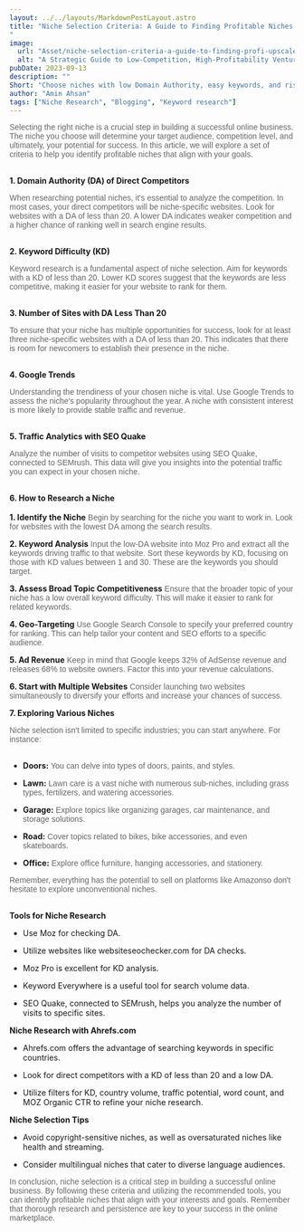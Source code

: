 ```yaml
---
layout: ../../layouts/MarkdownPostLayout.astro
title: "Niche Selection Criteria: A Guide to Finding Profitable Niches
"
image:
  url: "Asset/niche-selection-criteria-a-guide-to-finding-profi-upscaled.png"
  alt: "A Strategic Guide to Low-Competition, High-Profitability Ventures"
pubDate: 2023-09-13
description: ""
Short: "Choose niches with low Domain Authority, easy keywords, and rising Google Trends, using tools for online success."
author: "Amin Ahsan"
tags: ["Niche Research", "Blogging", "Keyword research"]
---
```


<span class="opacity-article">
Selecting the right niche is a crucial step in building a successful online business. The niche you choose will determine your target audience, competition level, and ultimately, your potential for success. In this article, we will explore a set of criteria to help you identify profitable niches that align with your goals.
<br><br>
</span>

**1. Domain Authority (DA) of Direct Competitors**

<span class="opacity-article">
When researching potential niches, it's essential to analyze the competition. In most cases, your direct competitors will be niche-specific websites. Look for websites with a DA of less than 20. A lower DA indicates weaker competition and a higher chance of ranking well in search engine results.
<br><br>
</span>

**2. Keyword Difficulty (KD)**

<span class="opacity-article">
    Keyword research is a fundamental aspect of niche selection. Aim for keywords with a KD of less than 20. Lower KD scores suggest that the keywords are less competitive, making it easier for your website to rank for them.
<br><br>
</span>

**3. Number of Sites with DA Less Than 20**

<span class="opacity-article">
To ensure that your niche has multiple opportunities for success, look for at least three niche-specific websites with a DA of less than 20. This indicates that there is room for newcomers to establish their presence in the niche.
<br><br>
</span>

**4. Google Trends**

<span class="opacity-article">
Understanding the trendiness of your chosen niche is vital. Use Google Trends to assess the niche's popularity throughout the year. A niche with consistent interest is more likely to provide stable traffic and revenue.
<br><br>
</span>

**5. Traffic Analytics with SEO Quake**

<span class="opacity-article">
Analyze the number of visits to competitor websites using SEO Quake, connected to SEMrush. This data will give you insights into the potential traffic you can expect in your chosen niche.
<br><br>
</span>

**6. How to Research a Niche**<br><br>
**1. Identify the Niche**<span class="opacity-article">
Begin by searching for the niche you want to work in. Look for websites with the lowest DA among the search results.<br>
</span>

**2. Keyword Analysis**<span class="opacity-article">
Input the low-DA website into Moz Pro and extract all the keywords driving traffic to that website. Sort these keywords by KD, focusing on those with KD values between 1 and 30. These are the keywords you should target.
<br>
</span>

**3. Assess Broad Topic Competitiveness**<span class="opacity-article">
Ensure that the broader topic of your niche has a low overall keyword difficulty. This will make it easier to rank for related keywords.
<br>

**4. Geo-Targeting**<span class="opacity-article">
Use Google Search Console to specify your preferred country for ranking. This can help tailor your content and SEO efforts to a specific audience.
<br>
</span>

**5. Ad Revenue**<span class="opacity-article">
Keep in mind that Google keeps 32% of AdSense revenue and releases 68% to website owners. Factor this into your revenue calculations.
<br>
</span>

**6. Start with Multiple Websites**<span class="opacity-article">
Consider launching two websites simultaneously to diversify your efforts and increase your chances of success.
<br>
</span>

**7. Exploring Various Niches**

<span class="opacity-article">
Niche selection isn't limited to specific industries; you can start anywhere. For instance:
<br><br>
</span>

- **Doors:**<span class="opacity-article">
  You can delve into types of doors, paints, and styles.
  <br>
  </span>

- **Lawn:**<span class="opacity-article">
  Lawn care is a vast niche with numerous sub-niches, including grass types, fertilizers, and watering accessories.
  <br>
  </span>

- **Garage:**<span class="opacity-article">
  Explore topics like organizing garages, car maintenance, and storage solutions.
  <br>
  </span>
- **Road:**<span class="opacity-article">
  Cover topics related to bikes, bike accessories, and even skateboards.
  <br>
  </span>
- **Office:**<span class="opacity-article">
  Explore office furniture, hanging accessories, and stationery.
  <br>
  </span>

<span class="opacity-article">
Remember, everything has the potential to sell on platforms like Amazonso don't hesitate to explore unconventional niches.
<br><br>
  </span>

**Tools for Niche Research**

- Use Moz for checking DA.

- Utilize websites like websiteseochecker.com for DA checks.

- Moz Pro is excellent for KD analysis.

- Keyword Everywhere is a useful tool for search volume data.

- SEO Quake, connected to SEMrush, helps you analyze the number of visits to specific sites.

**Niche Research with Ahrefs.com**

- Ahrefs.com offers the advantage of searching keywords in specific countries.

- Look for direct competitors with a KD of less than 20 and a low DA.

- Utilize filters for KD, country volume, traffic potential, word count,
  and MOZ Organic CTR to refine your niche research.

**Niche Selection Tips**

- Avoid copyright-sensitive niches, as well as oversaturated niches like health and streaming.

- Consider multilingual niches that cater to diverse language audiences.

<span class="opacity-article">
In conclusion, niche selection is a critical step in building a successful online business. By following these criteria and utilizing the recommended tools, you can identify profitable niches that align with your interests and goals. Remember that thorough research and persistence are key to your success in the online marketplace.
<br><br>
</span>

<style>

#bold{
font-weight: bold;
opacity: 1;
}

    .opacity-article{
    font-family: 'MerriWeather', sans-serif;
    text-align: justify;
    opacity:66%;

}

.italic{
font-style: italic;
}
</style>

